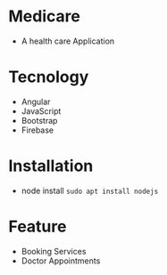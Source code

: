# Medicare
- A health care Application

# Tecnology 
- Angular
- JavaScript
- Bootstrap
- Firebase

# Installation
- node install ```sudo apt install nodejs```

# Feature
- Booking Services
- Doctor Appointments
